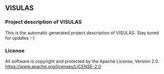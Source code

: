 ## VISULAS
### Project description of VISULAS
This is the automatic generated project description of VISULAS. Stay tuned for updates :-)
### License
All software is copyright and protected by the Apache License, Version 2.0.
https://www.apache.org/licenses/LICENSE-2.0